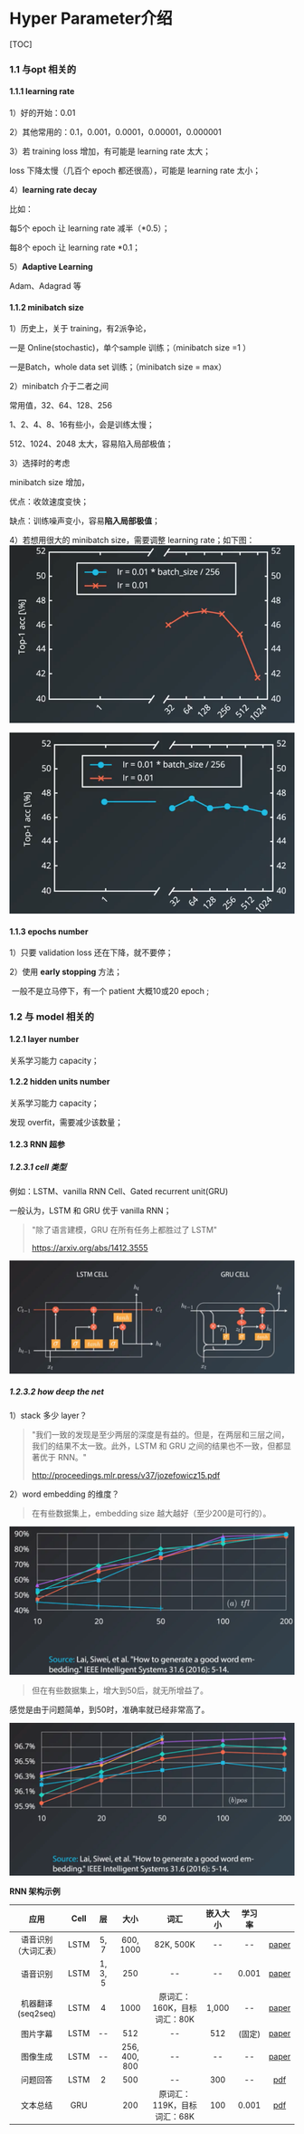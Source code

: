 
# Hyper Parameter介绍

[TOC]

### 1.1 与opt 相关的

#### 1.1.1 learning rate

1）好的开始：0.01

2）其他常用的：0.1，0.001，0.0001，0.00001，0.000001

3）若 training  loss 增加，有可能是 learning rate 太大；

​loss 下降太慢（几百个 epoch 都还很高），可能是 learning rate 太小；

4）**learning rate decay**

比如：

每5个 epoch 让 learning rate 减半（*0.5）；

每8个 epoch 让 learning rate *0.1；

5）**Adaptive Learning**

Adam、Adagrad 等



#### 1.1.2 minibatch size

1）历史上，关于 training，有2派争论，

一是 Online(stochastic)，单个sample 训练；（minibatch size =1 ）

一是Batch，whole data set 训练；（minibatch size = max）

2）minibatch 介于二者之间

常用值，32、64、128、256

1、2、4、8、16有些小，会是训练太慢；

512、1024、2048 太大，容易陷入局部极值；

3）选择时的考虑

minibatch size 增加，

优点：收敛速度变快；

缺点：训练噪声变小，容易**陷入局部极值**；

4）若想用很大的 minibatch size，需要调整 learning rate；如下图：
![minibatch size1](./pics/hyper_param2017-07-2510.35.15.png)

![minibatch size2](./pics/hyper_param2017-07-2510.35.48.png )

#### 1.1.3 epochs number

1）只要 validation loss 还在下降，就不要停；

2）使用 **early stopping** 方法；

​	一般不是立马停下，有一个 patient 大概10或20 epoch ;

### 1.2 与 model 相关的

#### 1.2.1 layer number

关系学习能力 capacity；

#### 1.2.2 hidden units number

关系学习能力 capacity；

发现 overfit，需要减少该数量；

#### 1.2.3  RNN 超参

##### 1.2.3.1 cell 类型

例如：LSTM、vanilla RNN Cell、Gated recurrent unit(GRU)

一般认为，LSTM 和 GRU 优于 vanilla RNN；

> "除了语言建模，GRU 在所有任务上都胜过了 LSTM"
>
> https://arxiv.org/abs/1412.3555

![lstm_gru](./pics/hyper_param2017-07-2510.54.09.png)

##### 1.2.3.2 how deep the net

1）stack 多少 layer？

> "我们一致的发现是至少两层的深度是有益的。但是，在两层和三层之间，我们的结果不太一致。此外，LSTM 和 GRU 之间的结果也不一致，但都显著优于 RNN。"
>
> http://proceedings.mlr.press/v37/jozefowicz15.pdf

2）word embedding 的维度？

> 在有些数据集上，embedding size 越大越好（至少200是可行的）。

![embedding size1](./pics/hyper_param2017-07-2511.09.55.png)

> 但在有些数据集上，增大到50后，就无所增益了。

感觉是由于问题简单，到50时，准确率就已经非常高了。

![embedding size2](./pics/hyper_param2017-07-2511.10.09.png)

**RNN 架构示例**

|       应用       | Cell |    层    |      大小       |        词汇         | 嵌入大小  |  学习率  |                                          |
| :------------: | :--: | :-----: | :-----------: | :---------------: | :---: | :---: | :--------------------------------------: |
|   语音识别（大词汇表）   | LSTM |  5, 7   |   600, 1000   |     82K, 500K     |  --   |  --   | [paper](https://arxiv.org/abs/1610.09975) |
|      语音识别      | LSTM | 1, 3, 5 |      250      |        --         |  --   | 0.001 | [paper](https://arxiv.org/abs/1303.5778) |
| 机器翻译 (seq2seq) | LSTM |    4    |     1000      | 原词汇：160K，目标词汇：80K | 1,000 |  --   | [paper](https://arxiv.org/abs/1409.3215) |
|      图片字幕      | LSTM |   --    |      512      |        --         |  512  | (固定)  | [paper](https://arxiv.org/abs/1411.4555) |
|      图像生成      | LSTM |   --    | 256, 400, 800 |        --         |  --   |  --   | [paper](https://arxiv.org/abs/1502.04623) |
|      问题回答      | LSTM |    2    |      500      |        --         |  300  |  --   | [pdf](http://www.aclweb.org/anthology/P15-2116) |
|      文本总结      | GRU  |         |      200      | 原词汇：119K，目标词汇：68K |  100  | 0.001 | [pdf](https://pdfs.semanticscholar.org/3fbc/45152f20403266b02c4c2adab26fb367522d.pdf) |

